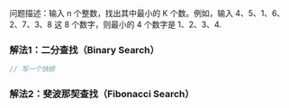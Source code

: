 问题描述：输入 n 个整数，找出其中最小的 K 个数。例如，输入 4、5、1、6、2、7、3、8 这 8 个数字，则最小的 4 个数字是 1、2、3、4.
### 解法1：二分查找（Binary Search）
```c
// 写一个快排
```

### 解法2：斐波那契查找（Fibonacci Search）
